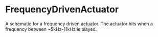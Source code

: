 # FrequencyDrivenActuator
A schematic for a frequency driven actuator. The actuator hits when a frequency between ~5kHz-11kHz is played.
